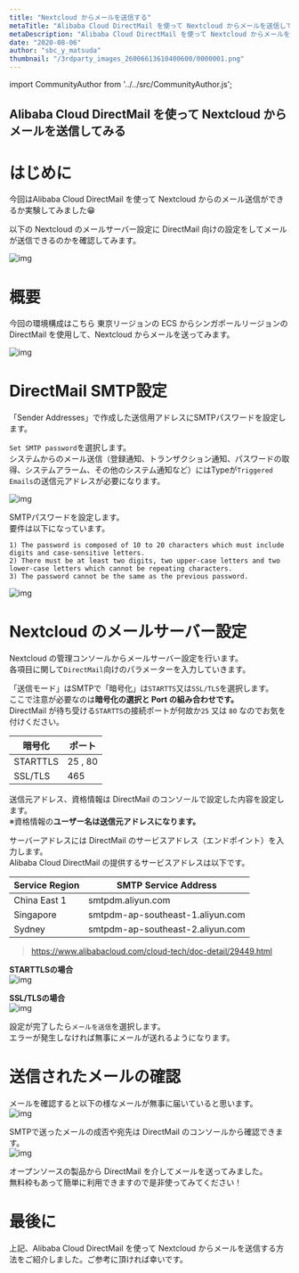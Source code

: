 ```yaml
---
title: "Nextcloud からメールを送信する"
metaTitle: "Alibaba Cloud DirectMail を使って Nextcloud からメールを送信してみる"
metaDescription: "Alibaba Cloud DirectMail を使って Nextcloud からメールを送信してみる"
date: "2020-08-06"
author: "sbc_y_matsuda"
thumbnail: "/3rdparty_images_26006613610400600/0000001.png"
---
```


import CommunityAuthor from '../../src/CommunityAuthor.js';

## Alibaba Cloud DirectMail を使って Nextcloud からメールを送信してみる

# はじめに
今回はAlibaba Cloud DirectMail を使って Nextcloud からのメール送信ができるか実験してみました😁    

以下の Nextcloud のメールサーバー設定に DirectMail 向けの設定をしてメールが送信できるのかを確認してみます。     

![img](https://raw.githubusercontent.com/sbopsv/cloud-tech/master/content/usecase-3rdParty/3rdparty_images_26006613610400600/0000001.png "img")    


# 概要

今回の環境構成はこちら 東京リージョンの ECS からシンガポールリージョンの DirectMail を使用して、Nextcloud からメールを送ってみます。

![img](https://raw.githubusercontent.com/sbopsv/cloud-tech/master/content/usecase-3rdParty/3rdparty_images_26006613610400600/0000002.png "img")    


# DirectMail SMTP設定

「Sender Addresses」で作成した送信用アドレスにSMTPパスワードを設定します。

`Set SMTP password`を選択します。  
システムからのメール送信（登録通知、トランザクション通知、パスワードの取得、システムアラーム、その他のシステム通知など）にはTypeが`Triggered Emails`の送信元アドレスが必要になります。

![img](https://raw.githubusercontent.com/sbopsv/cloud-tech/master/content/usecase-3rdParty/3rdparty_images_26006613610400600/0000003.png "img")    


SMTPパスワードを設定します。   
要件は以下になっています。    

```
1) The password is composed of 10 to 20 characters which must include digits and case-sensitive letters.
2) There must be at least two digits, two upper-case letters and two lower-case letters which cannot be repeating characters.
3) The password cannot be the same as the previous password.
```

![img](https://raw.githubusercontent.com/sbopsv/cloud-tech/master/content/usecase-3rdParty/3rdparty_images_26006613610400600/0000004.png "img")    


# Nextcloud のメールサーバー設定

Nextcloud の管理コンソールからメールサーバー設定を行います。  
各項目に関して`DirectMail`向けのパラメーターを入力していきます。

「送信モード」はSMTPで「暗号化」は`STARTTS`又は`SSL/TLS`を選択します。  
ここで注意が必要なのは**暗号化の選択と Port の組み合わせです。**  
DirectMail が待ち受ける`STARTTS`の接続ポートが何故か`25` 又は `80` なのでお気を付けください。


|暗号化|ポート|
|---|---|
|STARTTLS|25 , 80|
|SSL/TLS|465|


送信元アドレス、資格情報は DirectMail のコンソールで設定した内容を設定します。  
※資格情報の**ユーザー名は送信元アドレスになります。**

サーバーアドレスには DirectMail のサービスアドレス（エンドポイント）を入力します。  
Alibaba Cloud DirectMail の提供するサービスアドレスは以下です。

|Service Region|SMTP Service Address|
|---|---|
|China East 1|smtpdm.aliyun.com|
|Singapore|smtpdm-ap-southeast-1.aliyun.com|
|Sydney|smtpdm-ap-southeast-2.aliyun.com|


> https://www.alibabacloud.com/cloud-tech/doc-detail/29449.html

**STARTTLSの場合**      
![img](https://raw.githubusercontent.com/sbopsv/cloud-tech/master/content/usecase-3rdParty/3rdparty_images_26006613610400600/0000005.png "img")    


**SSL/TLSの場合**      
![img](https://raw.githubusercontent.com/sbopsv/cloud-tech/master/content/usecase-3rdParty/3rdparty_images_26006613610400600/0000006.png "img")    


設定が完了したら`メールを送信`を選択します。  
エラーが発生しなければ無事にメールが送れるようになります。

# 送信されたメールの確認

メールを確認すると以下の様なメールが無事に届いていると思います。     
![img](https://raw.githubusercontent.com/sbopsv/cloud-tech/master/content/usecase-3rdParty/3rdparty_images_26006613610400600/0000007.png "img")    

SMTPで送ったメールの成否や宛先は DirectMail のコンソールから確認できます。    
![img](https://raw.githubusercontent.com/sbopsv/cloud-tech/master/content/usecase-3rdParty/3rdparty_images_26006613610400600/0000008.png "img")    

オープンソースの製品から DirectMail を介してメールを送ってみました。  
無料枠もあって簡単に利用できますので是非使ってみてください！    


# 最後に

上記、Alibaba Cloud DirectMail を使って Nextcloud からメールを送信する方法をご紹介しました。ご参考に頂ければ幸いです。     


<CommunityAuthor 
    author="松田 悦洋"
    self_introduction = "インフラからアプリまでのシステム基盤のアーキテクトを経てクラウドのアーキテクトへ、AWS、Azure、Cloudflare などのサービスやオープンソース関連も嗜みます。2019年1月にソフトバンクへ入社、2020年より Alibaba Cloud MVP。"
    imageUrl="https://raw.githubusercontent.com/sbopsv/cloud-tech/master/src/components/images/matsuda_pic.png"
    githubUrl="https://github.com/yoshihiro-matsuda-sb"
/>


